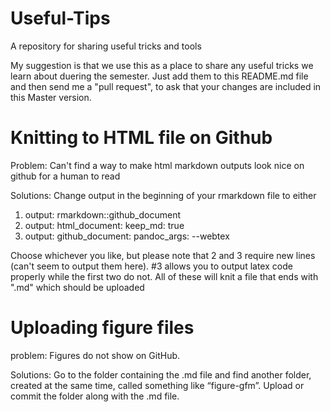 # Useful-Tips
A repository for sharing useful tricks and tools

My suggestion is that we use this as a place to share any useful tricks we learn about duering the semester. Just add them to this README.md file and then send me a "pull request", to ask that your changes are included in this Master version.


# Knitting to HTML file on Github
Problem: Can't find a way to make html markdown outputs look nice on github for a human to read

Solutions:
Change output in the beginning of your rmarkdown file to either
1. output: rmarkdown::github_document
2. output: 
  html_document:
    keep_md: true
3. output: 
  github_document:
    pandoc_args: --webtex
    
Choose whichever you like, but please note that 2 and 3 require new lines (can't seem to output them here). #3 allows you to output latex code properly while the first two do not. All of these will knit a file that ends with ".md" which should be uploaded

# Uploading figure files
problem: Figures do not show on GitHub.

Solutions: Go to the folder containing the .md file and find another folder, created at the same time, called something like “figure-gfm”. Upload or commit the folder along with the .md file. 
